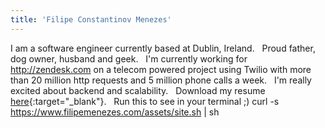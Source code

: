 ```yaml
---
title: 'Filipe Constantinov Menezes'
---
```


I am a software engineer currently based at Dublin, Ireland.
&nbsp;
Proud father, dog owner, husband and geek.
&nbsp;
I'm currently working for http://zendesk.com on a telecom powered project using Twilio with more than 20 million http requests and 5 million phone calls a week.
&nbsp;
I'm really excited about backend and scalability.
&nbsp;
Download my resume [here](/assets/Resume-Filipe-Constantinov-Menezes.pdf){:target="_blank"}.
&nbsp;
Run this to see in your terminal ;)
      curl -s https://www.filipemenezes.com/assets/site.sh | sh